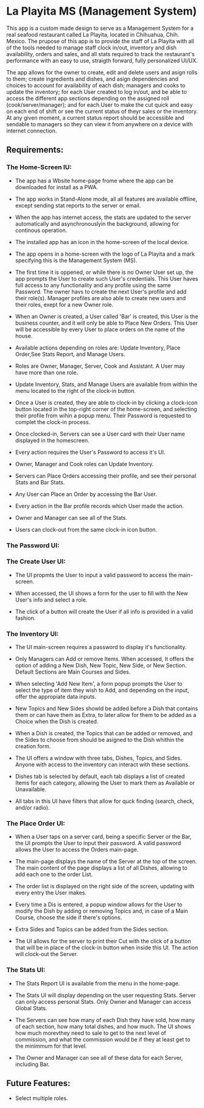 # La Playita MS (Management System)

This app is a custom made design to serve as a Management System for a real seafood restaurant called La Playita, located in Chihuahua, Chih. Mexico. The prupose of this app is to provide the staff of La Playita with all of the tools needed to manage staff clock in/out, inventory and dish availability, orders and sales, and all stats required to track the restaurant's performance with an easy to use, straigth forward, fully personalized UI/UX.

The app allows for the owner to create, edit and delete users and asign rolls to them; create ingredients and dishes, and asign dependencies and choices to account for availability of each dish; managers and cooks to update the inventory; for each User created to log in/out, and be able to access the different app sections depending on the assigned roll (cook/server/manager); and for each User to make the cut quick and easy on each end of shift or see the current status of theyr sales or the inventory. At any given moment, a current status report should be accessible and sendable to managers so they can view it from anywhere on a device with internet connection.


## Requirements:

### The Home-Screen IU:

- The app has a Wbsite home-page frome where the app can be downloaded for install as a PWA.

- The app works in Stand-Alone mode, all all features are available offline, except sending stat reports to the server or email.

- When the app has internet access, the stats are updated to the server automatically and asynchronouslyin the background, allowing for continous operation.

- The installed app has an icon in the home-screen of the local device.

- The app opens in a home-screen with the logo of La Playita and a mark specifying this is the Management System (MS).

- The first time it is oppened, or while there is no Owner User set up, the app prompts the User to create such User's credentials. This User haves full access to any functionality and any profile using the same Password. The owner havs to create the next User's profile and add their role(s). Manager profiles are also able to create new users and their roles, exept for a new Owner role.

- When an Owner is created, a User called 'Bar' is created, this User is the business counter, and it will only be able to Place New Orders. This User will be accessible by every User to place orders on the name of the house.

- Available actions depending on roles are: Update Inventory, Place Order,See Stats Report, and Manage Users.

- Roles are Owner, Manager, Server, Cook and Assistant. A User may have more than one role.

- Update Inventory, Stats, and Manage Users are available from within the menu located to the right of the clock-in button.

- Once a User is created, they are able to clock-in by clicking a clock-icon button located in the top-right corner of the home-screen, and selecting their profile from wihin a popup menu. Their Password is requested to complet the clock-in process.

- Once clocked-in, Servers can see a User card with their User name displayed in the homescreen.

- Every action requires the User's Password to access it's UI.

- Owner, Manager and Cook roles can Update Inventory.

- Servers can Place Orders accessing their profile, and see their personal Stats and Bar Stats.

- Any User can Place an Order by accessing the Bar User.

- Every action in the Bar profile records which User made the action.

- Owner and Manager can see all of the Stats.

- Users can clock-out from the same clock-in icon button.


### The Password UI:



### The Create User UI:

- The UI propmts the User to input a valid password to access the main-screen.

- When accessed, the UI shows a form for the user to fill with the New User's info and select a role.

- The click of a button will create the User if all info is provided in a valid fashion.


### The Inventory UI:

- The UI main-screen requires a password to display it's functionality. 

- Only Managers can Add or remove Items. When accessed, It offers the option of adding a New Dish, New Topic, New Side, or New Section. Default Sections are Main Courses and Sides.

- When selecting 'Add New Item', a form popup prompts the User to select the type of item they wish to Add, and depending on the input, offer the appropiate data inputs.

- New Topics and New Sides showld be added before a Dish that contains them or can have them as Extra, to later allow for them to be added as a Choice when the Dish is created.

- When a Dish is created, the Topics that can be added or removed, and the Sides to choose from should be asigned to the Dish whithin the creation form.

- The UI offers a window with three tabs, Dishes, Topics, and Sides. Anyone with access to the inventory can interact with these sections.

- Dishes tab is selected by default, each tab displays a list of created Items for each category, allowing the User to mark them as Available or Unavailable.

- All tabs in this UI have filters that allow for quck finding (search, check, and/or radio).

### The Place Order UI:

- When a User taps on a server card, being a specific Server or the Bar, the UI prompts the User to input their password. A valid password allows the User to access the Orders main-page.

- The main-page displays the name of the Server at the top of the screen. The main content of the page displays a list of all Dishes, allowing to add each one to the order List.

- The order list is displayed on the right side of the screen, updating with every entry the User makes.

- Every time a Dis is entered, a popup window allows for the User to modify the Dish by adding or removing Topics and, in case of a Main Course, choose the side if there's options.

- Extra Sides and Topics can be added from the Sides section.

- The UI allows for the server to print their Cut with the click of a button that will be in place of the clock-in button when inside this UI. The action will clock-out the Server.


### The Stats UI:

- The Stats Report UI is available from the menu in the home-page.

- The Stats UI will display depending on the user requesting Stats. Server can only access personal Stats. Only Owner and Manager can access Global Stats.

- The Servers can see how many of each Dish they have sold, how many of each section, how many total dishes, and how much. The UI shows how much morevthey need to sale to get to the next level of commission, and what the commission would be if they at least get to the minimmum for that level.

- The Owner and Manager can see all of these data for each Server, including Bar.

## Future Features:

- Select multiple roles.
